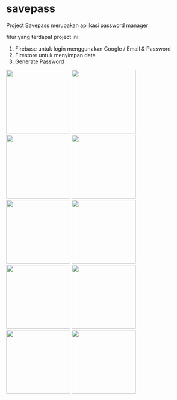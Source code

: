 # savepass

Project Savepass merupakan aplikasi password manager

fitur yang terdapat project ini:
1. Firebase untuk login menggunakan Google / Email & Password
2. Firestore untuk menyimpan data 
3. Generate Password
<p float="left">
  <img src="https://user-images.githubusercontent.com/86558365/205647352-cf8903a9-26cb-431e-864d-7f595f2cff4c.jpeg" width="170">
  <img src="https://user-images.githubusercontent.com/86558365/205647360-c24be127-c9cd-4b62-9efe-96b927235a1f.jpeg" width="170">
  <img src="https://user-images.githubusercontent.com/86558365/207308395-b4f809da-8841-4456-b9e3-a83b78139d75.jpeg" width="170">
  <img src="https://user-images.githubusercontent.com/86558365/205997624-8c3604e5-7b69-4519-91e3-30bf3b818035.jpeg" width="170">
  <img src="https://user-images.githubusercontent.com/86558365/205997939-8788b796-c0dc-4315-bfc6-f0e12d608122.jpeg" width="170">
  <img src="https://user-images.githubusercontent.com/86558365/205997363-27639eed-05f1-4864-8b8a-f056d9e13d7e.jpeg" width="170">
  <img src="https://user-images.githubusercontent.com/86558365/207308504-23188aa5-54ca-4595-a9c2-a9313d9853be.jpeg" width="170">
  <img src="https://user-images.githubusercontent.com/86558365/207308514-b120e911-6288-42be-9610-704649e56e5c.jpeg" width="170">
  <img src="https://user-images.githubusercontent.com/86558365/207308531-55ef0613-b48a-4a64-ae3c-9636abb521ca.jpeg" width="170">
  <img src="https://user-images.githubusercontent.com/86558365/207308800-2c2e9a90-2622-4222-8761-6c3d62856baa.jpeg" width="170">
</p>
